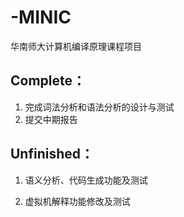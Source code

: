 # -MINIC
华南师大计算机编译原理课程项目

## Complete：

1. 完成词法分析和语法分析的设计与测试
2. 提交中期报告

## Unfinished：

1. 语义分析、代码生成功能及测试

2. 虚拟机解释功能修改及测试

   
